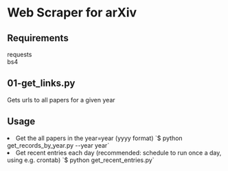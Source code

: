 # Web Scraper for arXiv

## Requirements  
requests  
bs4  


## 01-get_links.py 
Gets urls to all papers for a given year



## Usage 
<li>Get the all papers in the year=year (yyyy format)
`$ python get_records_by_year.py --year year`

<li>Get recent entries each day (recommended: schedule to run once a day, using e.g. crontab)
`$ python get_recent_entries.py`
